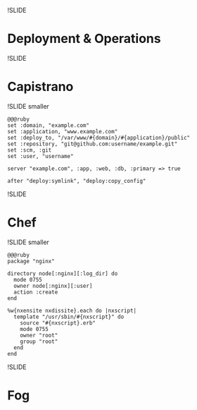 !SLIDE 

# Deployment & Operations #

!SLIDE

# Capistrano #

!SLIDE smaller

    @@@ruby
    set :domain, "example.com"
    set :application, "www.example.com"
    set :deploy_to, "/var/www/#{domain}/#{application}/public"
    set :repository, "git@github.com:username/example.git"
    set :scm, :git
    set :user, "username"

    server "example.com", :app, :web, :db, :primary => true

    after "deploy:symlink", "deploy:copy_config"

!SLIDE

# Chef #

!SLIDE smaller

    @@@ruby
    package "nginx"

    directory node[:nginx][:log_dir] do
      mode 0755
      owner node[:nginx][:user]
      action :create
    end

    %w{nxensite nxdissite}.each do |nxscript|
      template "/usr/sbin/#{nxscript}" do
        source "#{nxscript}.erb"
        mode 0755
        owner "root"
        group "root"
      end
    end

!SLIDE

# Fog #
